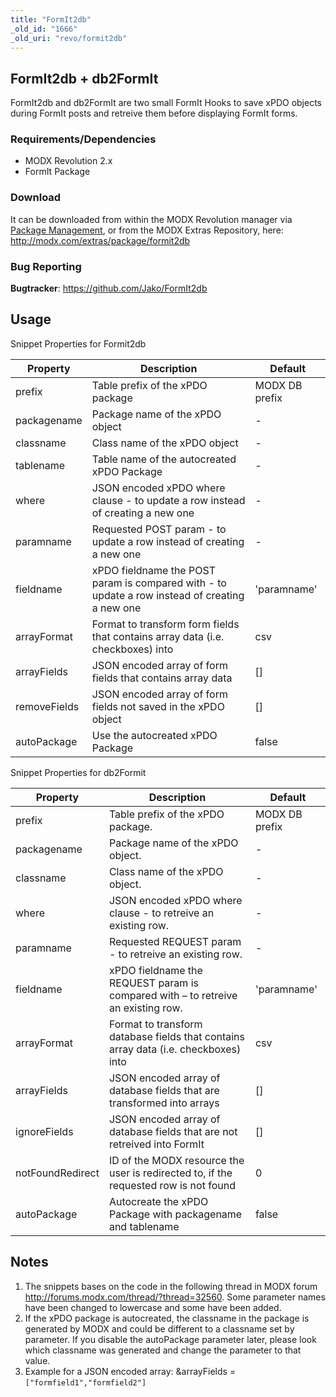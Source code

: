 ```yaml
---
title: "FormIt2db"
_old_id: "1666"
_old_uri: "revo/formit2db"
---
```


## FormIt2db + db2FormIt

FormIt2db and db2FormIt are two small FormIt Hooks to save xPDO objects during FormIt posts and retreive them before displaying FormIt forms.

### Requirements/Dependencies

- MODX Revolution 2.x
- FormIt Package

### Download

It can be downloaded from within the MODX Revolution manager via [Package Management](extending-modx/transport-packages "Package Management"), or from the MODX Extras Repository, here: <http://modx.com/extras/package/formit2db>

### Bug Reporting

**Bugtracker**: <https://github.com/Jako/FormIt2db>

## Usage

Snippet Properties for Formit2db

| Property     | Description                                                                                    | Default        |
| ------------ | ---------------------------------------------------------------------------------------------- | -------------- |
| prefix       | Table prefix of the xPDO package                                                               | MODX DB prefix |
| packagename  | Package name of the xPDO object                                                                | -              |
| classname    | Class name of the xPDO object                                                                  | -              |
| tablename    | Table name of the autocreated xPDO Package                                                     | -              |
| where        | JSON encoded xPDO where clause - to update a row instead of creating a new one                 | -              |
| paramname    | Requested POST param - to update a row instead of creating a new one                           | -              |
| fieldname    | xPDO fieldname the POST param is compared with - to update a row instead of creating a new one | 'paramname'    |
| arrayFormat  | Format to transform form fields that contains array data (i.e. checkboxes) into                | csv            |
| arrayFields  | JSON encoded array of form fields that contains array data                                     | \[\]           |
| removeFields | JSON encoded array of form fields not saved in the xPDO object                                 | \[\]           |
| autoPackage  | Use the autocreated xPDO Package                                                               | false          |

Snippet Properties for db2Formit

| Property         | Description                                                                          | Default        |
| ---------------- | ------------------------------------------------------------------------------------ | -------------- |
| prefix           | Table prefix of the xPDO package.                                                    | MODX DB prefix |
| packagename      | Package name of the xPDO object.                                                     | -              |
| classname        | Class name of the xPDO object.                                                       | -              |
| where            | JSON encoded xPDO where clause - to retreive an existing row.                        | -              |
| paramname        | Requested REQUEST param - to retreive an existing row.                               | -              |
| fieldname        | xPDO fieldname the REQUEST param is compared with – to retreive an existing row.     | 'paramname'    |
| arrayFormat      | Format to transform database fields that contains array data (i.e. checkboxes) into  | csv            |
| arrayFields      | JSON encoded array of database fields that are transformed into arrays               | \[\]           |
| ignoreFields     | JSON encoded array of database fields that are not retreived into FormIt             | \[\]           |
| notFoundRedirect | ID of the MODX resource the user is redirected to, if the requested row is not found | 0              |
| autoPackage      | Autocreate the xPDO Package with packagename and tablename                           | false          |

## Notes

1. The snippets bases on the code in the following thread in MODX forum <http://forums.modx.com/thread/?thread=32560>. Some parameter names have been changed to lowercase and some have been added.
2. If the xPDO package is autocreated, the classname in the package is generated by MODX and could be different to a classname set by parameter. If you disable the autoPackage parameter later, please look which classname was generated and change the parameter to that value.
3. Example for a JSON encoded array: &arrayFields = `["formfield1","formfield2"]`
